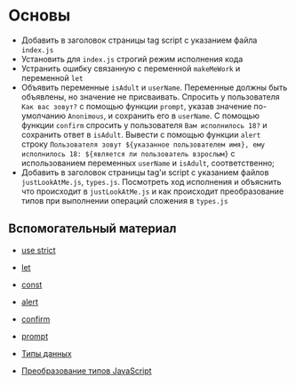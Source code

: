 # Основы
- Добавить в заголовок страницы tag script с указанием файла `index.js`
- Установить для `index.js` строгий режим исполнения кода
- Устранить ошибку связанную с переменной `makeMeWork` и переменной `let`
- Объявить переменные `isAdult` и `userName`. Переменные должны быть объявлены, но значение не присваивать.
Спросить у пользователя `Как вас зовут?` с помощью функции `prompt`, указав значение по-умолчанию `Anonimous`, и сохранить его в `userName`.
С помощью функции `confirm` спросить у пользователя `Вам исполнилось 18?` и сохранить ответ в `isAdult`.
Вывести с помощью функции `alert` строку `Пользователя зовут ${указанное пользователем имя}, ему исполнилось 18: ${является ли пользователь взрослым}` с использованием переменных `userName` и `isAdult`, соответственно;
- Добавить в заголовок страницы tag'и script с указанием файлов `justLookAtMe.js`, `types.js`. Посмотреть ход исполнения и объяснить что происходит в `justLookAtMe.js` и как происходит преобразование типов при выполнении операций сложения в `types.js`

## Вспомогательный материал
- [use strict](https://developer.mozilla.org/ru/docs/Web/JavaScript/Reference/Strict_mode)

- [let](https://developer.mozilla.org/ru/docs/Web/JavaScript/Reference/Statements/let)
- [const](https://developer.mozilla.org/ru/docs/Web/JavaScript/Reference/Statements/const)
 
- [alert](https://developer.mozilla.org/ru/docs/Web/API/Window/alert)
- [confirm](https://developer.mozilla.org/ru/docs/Web/API/Window/confirm)
- [prompt](https://developer.mozilla.org/ru/docs/Web/API/Window/prompt)

- [Типы данных](https://developer.mozilla.org/ru/docs/Web/JavaScript/Guide/Grammar_and_types)

- [Преобразование типов JavaScript](https://www.w3schools.com/js/js_type_conversion.asp)